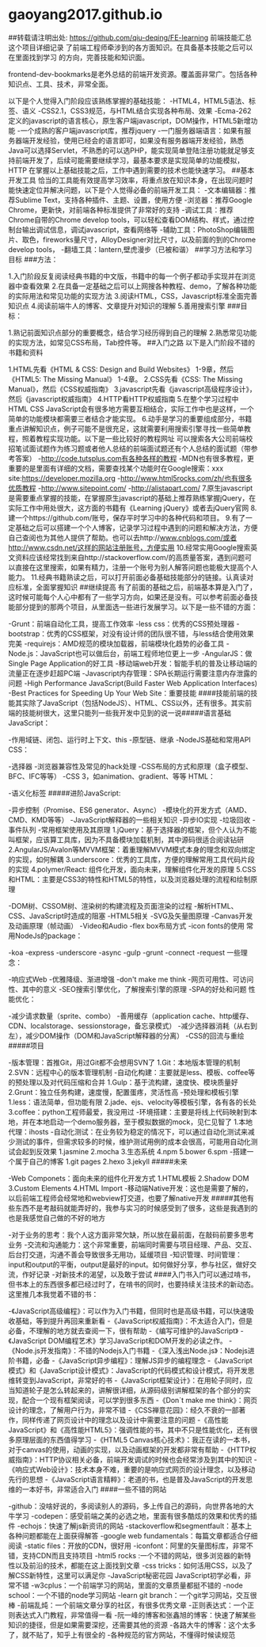 # gaoyang2017.github.io
##转载请注明出处: https://github.com/qiu-deqing/FE-learning
前端技能汇总这个项目详细记录 了前端工程师牵涉到的各方面知识。在具备基本技能之后可以在里面找到学习 的方向，完善技能和知识面。

frontend-dev-bookmarks是老外总结的前端开发资源。覆盖面非常广。包括各种知识点、工具、技术，非常全面。

以下是个人觉得入门阶段应该熟练掌握的基础技能：
-HTML4，HTML5语法、标签、语义
-CSS2.1，CSS3规范，与HTML结合实现各种布局、效果
-Ecma-262定义的javascript的语言核心，原生客户端javascript，DOM操作，HTML5新增功能
-一个成熟的客户端javascript库，推荐jquery
-一门服务器端语言：如果有服务器端开发经验，使用已经会的语言即可，如果没有服务器端开发经验，熟悉Java可以选择Servlet，不熟悉的可以选PHP，能实现简单登陆注册功能就足够支持前端开发了，后续可能需要继续学习，最基本要求是实现简单的功能模拟，
HTTP
在掌握以上基础技能之后，工作中遇到需要的技术也能快速学习。
##基本开发工具
恰当的工具能有效提高学习效率，将重点放在知识本身，在出现问题时能快速定位并解决问题，以下是个人觉得必备的前端开发工具：
-文本编辑器：推荐Sublime Text，支持各种插件、主题、设置，使用方便
-浏览器：推荐Google Chrome，更新快，对前端各种标准提供了非常好的支持
-调试工具：推荐Chrome自带的Chrome develop tools，可以轻松查看DOM结构、样式，通过控制台输出调试信息，调试javascript，查看网络等
-辅助工具：PhotoShop编辑图片、取色，fireworks量尺寸，AlloyDesigner对比尺寸，以及前面的到的Chrome develop tools，
-翻墙工具：lantern,壁虎漫步（已被和谐）
##学习方法和学习目标
###方法：

1.入门阶段反复阅读经典书籍的中文版，书籍中的每一个例子都动手实现并在浏览器中查看效果
2.在具备一定基础之后可以上网搜各种教程、demo，了解各种功能的实际用法和常见功能的实现方法
3.阅读HTML，CSS，Javascript标准全面完善知识点
4.阅读前端牛人的博客、文章提升对知识的理解
5.善用搜索引擎
###目标：

1.熟记前面知识点部分的重要概念，结合学习经历得到自己的理解
2.熟悉常见功能的实现方法，如常见CSS布局，Tab控件等。
##入门之路
以下是入门阶段不错的书籍和资料

1.HTML先看《HTML & CSS: Design and Build Websites》 1-9章，然后《HTML5: The Missing Manual》 1-4章。
2.CSS先看《CSS: The Missing Manual》，然后《CSS权威指南》
3.javascript先看《javascript高级程序设计》，然后《javascript权威指南》
4.HTTP看HTTP权威指南
5.在整个学习过程中HTML CSS JavaScript会有很多地方需要互相结合，实际工作中也是这样，一个简单的功能模块都需要三者结合才能实现。
6.动手是学习的重要组成部分，书籍重点讲解知识点，例子可能不是很充足，这就需要利用搜索引擎寻找一些简单教程，照着教程实现功能。以下是一些比较好的教程网址
可以搜索各大公司前端校招笔试面试题作为练习题或者他人总结的前端面试题还有个人总结的面试题（带参考答案）
-http://code.tutsplus.com有各种各样的教程
-MDN也有很多教程，更重要的是里面有详细的文档，需要查找某个功能时在Google搜索：xxx site:https://developer.mozilla.org
-http://www.html5rocks.com/zh/也有很多优质教程
-http://www.sitepoint.com/
-http://alistapart.com/
7.原生javascript是需要重点掌握的技能，在掌握原生javascript的基础上推荐熟练掌握jQuery，在实际工作中用处很大，这方面的书籍有《Learning jQuery》或者去jQuery官网
8.建一个https://github.com/账号，保存平时学习中的各种代码和项目。
9.有了一定基础之后可以搭建一个个人博客，记录学习过程中遇到的问题和解决方法，方便自己查阅也为其他人提供了帮助。也可以去http://www.cnblogs.com/或者http://www.csdn.net/这样的网站注册账号，方便实用
10.经常实用Google搜索英文资料应该经常找到来自http://stackoverflow.com/的高质量答案，遇到问题可以直接在这里搜索，如果有精力，注册一个账号为别人解答问题也能极大提高个人能力。
11.经典书籍熟读之后，可以打开前面必备基础技能部分的链接。认真读对应标准，全面掌握知识
##继续提高
有了前面的基础之后，前端基本算是入门了，这时候可能每个人心中都有了一些学习方向，如果还是没有。可以参考前面必备技能部分提到的那两个项目，从里面选一些进行发展学习。以下是一些不错的方面：

-Grunt：前端自动化工具，提高工作效率
-less css：优秀的CSS预处理器
-bootstrap：优秀的CSS框架，对没有设计师的团队很不错，与less结合使用效果完美
-requirejs：AMD规范的模块加载器，前端模块化趋势的必备工具
-Node.js：JavaScript也可以做后台，前端工程师地位更上一步
-AngularJS：做Single Page Application的好工具
-移动端web开发：智能手机的普及让移动端的流量正在逐步赶超PC端
-Javascript内存管理：SPA长期运行需要注意内存泄露的问题
-High Performance JavaScript(Build Faster Web Application Interfaces)
-Best Practices for Speeding Up Your Web Site：重要技能
####技能前端的技能其实除了JavaScript（包括NodeJS）、HTML、CSS以外，还有很多。其实前端的技能树很大，这里只能列一些我开发中见到的说一说#####语言基础JavaScript：

-作用域链、闭包、运行时上下文、this
-原型链、继承
-NodeJS基础和常用API
CSS：

-选择器
-浏览器兼容性及常见的hack处理
-CSS布局的方式和原理（盒子模型、BFC、IFC等等）
-CSS 3，如animation、gradient、等等
HTML：

-语义化标签
#####进阶JavaScript:

-异步控制（Promise、ES6 generator、Async）
-模块化的开发方式（AMD、CMD、KMD等等）
-JavaScript解释器的一些相关知识
-异步IO实现
-垃圾回收
-事件队列
-常用框架使用及其原理
1.jQuery：基于选择器的框架，但个人认为不能叫框架，应该算工具库，因为不具备模块加载机制，其中源码很适合阅读钻研
2.AngularJS/Avalon等MVVM框架：着重理解MVVM模式本身的理念和双向绑定的实现，如何解耦
3.underscore：优秀的工具库，方便的理解常用工具代码片段的实现
4.polymer/React: 组件化开发，面向未来，理解组件化开发的原理
5.CSS和HTML：主要是CSS3的特性和HTML5的特性，以及浏览器处理的流程和绘制原理

-DOM树、CSSOM树、渲染树的构建流程及页面渲染的过程
-解析HTML、CSS、JavaScript时造成的阻塞
-HTML5相关
-SVG及矢量图原理
-Canvas开发及动画原理（帧动画）
-Video和Audio
-flex box布局方式
-icon fonts的使用
常用NodeJs的package：

-koa
-express
-underscore
-async
-gulp
-grunt
-connect
-request
一些理念：

-响应式Web
-优雅降级、渐进增强
-don't make me think
-网页可用性、可访问性、其中的意义
-SEO搜索引擎优化，了解搜索引擎的原理
-SPA的好处和问题
性能优化：

-减少请求数量（sprite、combo）
-善用缓存（application cache、http缓存、CDN、localstorage、sessionstorage，备忘录模式）
-减少选择器消耗（从右到左），减少DOM操作（DOM和JavaScript解释器的分离）
-CSS的回流与重绘
#####项目

-版本管理：首推Git，用过Git都不会想用SVN了
1.Git：本地版本管理的机制
2.SVN：远程中心的版本管理机制
-自动化构建：主要就是less、模板、coffee等的预处理以及对代码压缩和合并
1.Gulp：基于流构建，速度快、模块质量好
2.Grunt：独立任务构建，速度慢，配置蛋疼，灵活性高
-预处理和模板引擎
1.less：语法简单，但功能有限
2.jade、ejs、velocity等模板引擎，各有各的长处
3.coffee：python工程师最爱，我没用过
-环境搭建：主要是将线上代码映射到本地，并在本地启动一个demo服务器，至于模拟数据的mock，见仁见智了
1.本地代理：ihosts
-自动化测试：在业务较为稳定的情况下，可以通过自动化测试来减少测试的事件，但需求较多的时候，维护测试用例的成本会很高，可能用自动化测试会起到反效果
1.jasmine
2.mocha
3.生态系统
4.npm
5.bower
6.spm
-搭建一个属于自己的博客
1.git pages
2.hexo
3.jekyll
#####未来

-Web Componets：面向未来的组件化开发方式
1.HTML模板
2.Shadow DOM
3.Custom Elements
4.HTML Import
-移动端Native开发：这也是需要了解的，以后前端工程师会经常地和webview打交道，也要了解native开发
#####其他有些东西不是考敲码就能弄好的，我参与实习的时候感受到了很多，这些是我遇到的也是我感觉自己做的不好的地方

-对于业务的思考：我个人这方面非常欠缺，所以放在最前面，在敲码前要多思考业务
-交流和沟通能力：这个非常重要，前端同时需要与项目经理、产品、交互、后台打交道，沟通不善会导致很多无用功，延缓项目
-知识管理、时间管理：input和output的平衡，output是最好的input。如何做好分享，参与社区，做好交流，作好记录
-对新技术的渴望，以及敢于尝试
####入门书入门可以通过啃书，但书本上的东西很多都已经过时了，在啃书的同时，也要持续关注技术的新动态。这里推几本我觉着不错的书：

-《JavaScript高级编程》：可以作为入门书籍，但同时也是高级书籍，可以快速吸收基础，等到提升再回来重新看
-《JavaScript权威指南》：不太适合入门，但是必备，不理解的地方就去查阅一下，很有帮助
-《编写可维护的JavaScript》
-《JavaScript DOM编程艺术》学习JavaScript和DOM开发的必读之作。
-《Node.js开发指南》：不错的Nodejs入门书籍
-《深入浅出Node.js》：Nodejs进阶书籍，必备
-《JavaScript异步编程》：理解JS异步的编程理念
-《JavaScript模式》和《JavaScript设计模式》：JavaScript的代码模式和设计模式，将开发思维转变到JavaScript，非常好的书
-《JavaScript框架设计》：在用轮子同时，应当知道轮子是怎么转起来的，讲解很详细，从源码级别讲解框架的各个部分的实现，配合一个现有框架阅读，可以学到很多东西
-《Don`t make me think》：网页设计的理念，了解用户行为，非常不错
-《CSS禅意花园》：经久不衰的一部著作，同样传递了网页设计中的理念以及设计中需要注意的问题
-《高性能JavaScript》和《高性能HTML5》：强调性能的书，其中不只是性能优化，还有很多原理层面的东西值得学习
-《HTML5 Canvas核心技术》：我正在读的一本书，对于canvas的使用，动画的实现，以及动画框架的开发都非常有帮助
-《HTTP权威指南》：HTTP协议相关必备，前端开发调试的时候也会经常涉及到其中的知识
-《响应式Web设计》：技术本身不难，重要的是响应式网页的设计理念，以及移动先行的思想
-《JavaScript语言精粹》：老道的书，也是普及JavaScript的开发思维的一本好书，非常适合入门
####一些不错的网站

-github：没啥好说的，多阅读别人的源码，多上传自己的源码，向世界各地的大牛学习
-codepen：感受前端之美的必选之地，里面有很多酷炫的效果和优秀的插件
-echojs：快速了解js新资讯的网站
-stackoverflow和segmentfault：基本上各种问题都能在上面获得解答
-google web fundamentals：每篇文章都适合仔细阅读
-static files：开放的CDN，很好用
-iconfont：阿里的矢量图标库，非常不错，支持CDN而且支持项目
-html5 rocks :一个不错的网站，很多浏览器的新特性以及前沿的技术，都能在这上面找到文章
-css tricks：如何活用CSS，以及了解CSS新特性，这里可以满足你
-JavaScript秘密花园 JavaScript初学必看，非常不错
-w3cplus：一个前端学习的网站，里面的文章质量都挺不错的
-node school：一个不错的node学习网站
-learn git branch：一个git学习网站，交互很棒
-前端乱炖：一个前端文章分享的社区，有很多优秀文章
-正则表达式：一个正则表达式入门教程，非常值得一看
-阮一峰的博客和张鑫旭的博客：快速了解某些知识的捷径，但是如果需要深挖，还需要其他的资源
-各路大牛的博客：这个太多了，就不贴了，知乎上有很全的
-各种规范的官方网站，不懂得时候读规范
